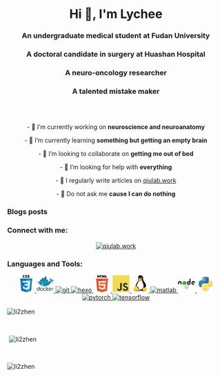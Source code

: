 <h1 align="center">Hi 👋, I'm Lychee</h1>
<h3 align="center">An undergraduate medical student at Fudan University</h3>
<h3 align="center">A doctoral candidate in surgery at Huashan Hospital</h3>
<h3 align="center">A neuro-oncology researcher</h3>
<h3 align="center">A talented mistake maker</h3>
<br>
<br>
<p align="center">- 🔭 I’m currently working on <strong>neuroscience and neuroanatomy</strong></p>

<p align="center">- 🌱 I’m currently learning <strong>something but getting an empty brain</strong></p>

<p align="center">- 👯 I’m looking to collaborate on <strong>getting me out of bed</strong></p>

<p align="center">- 🤝 I’m looking for help with <strong>everything</strong></p>

<p align="center">- 📝 I regularly write articles on <a href="https://qiulab.work">qiulab.work</a></p>

<p align="center">- 💬 Do not ask me <strong>cause I can do nothing</strong></p>

### Blogs posts
<!-- BLOG-POST-LIST:START -->
<!-- BLOG-POST-LIST:END -->

<h3 align="left">Connect with me:</h3>
<p align="center">
<a href="/qiulab.work" target="blank"><img align="center" src="https://raw.githubusercontent.com/rahuldkjain/github-profile-readme-generator/master/src/images/icons/Social/rss.svg" alt="qiulab.work" height="30" width="40" /></a>
</p>

<h3 align="left">Languages and Tools:</h3>
<p align="center"> <a href="https://www.w3schools.com/css/" target="_blank" rel="noreferrer"> <img src="https://raw.githubusercontent.com/devicons/devicon/master/icons/css3/css3-original-wordmark.svg" alt="css3" width="40" height="40"/> </a> <a href="https://www.docker.com/" target="_blank" rel="noreferrer"> <img src="https://raw.githubusercontent.com/devicons/devicon/master/icons/docker/docker-original-wordmark.svg" alt="docker" width="40" height="40"/> </a> <a href="https://git-scm.com/" target="_blank" rel="noreferrer"> <img src="https://www.vectorlogo.zone/logos/git-scm/git-scm-icon.svg" alt="git" width="40" height="40"/> </a> <a href="hexo.io/" target="_blank" rel="noreferrer"> <img src="https://www.vectorlogo.zone/logos/hexoio/hexoio-icon.svg" alt="hexo" width="40" height="40"/> </a> <a href="https://www.w3.org/html/" target="_blank" rel="noreferrer"> <img src="https://raw.githubusercontent.com/devicons/devicon/master/icons/html5/html5-original-wordmark.svg" alt="html5" width="40" height="40"/> </a> <a href="https://developer.mozilla.org/en-US/docs/Web/JavaScript" target="_blank" rel="noreferrer"> <img src="https://raw.githubusercontent.com/devicons/devicon/master/icons/javascript/javascript-original.svg" alt="javascript" width="40" height="40"/> </a> <a href="https://www.linux.org/" target="_blank" rel="noreferrer"> <img src="https://raw.githubusercontent.com/devicons/devicon/master/icons/linux/linux-original.svg" alt="linux" width="40" height="40"/> </a> <a href="https://www.mathworks.com/" target="_blank" rel="noreferrer"> <img src="https://upload.wikimedia.org/wikipedia/commons/2/21/Matlab_Logo.png" alt="matlab" width="40" height="40"/> </a> <a href="https://nodejs.org" target="_blank" rel="noreferrer"> <img src="https://raw.githubusercontent.com/devicons/devicon/master/icons/nodejs/nodejs-original-wordmark.svg" alt="nodejs" width="40" height="40"/> </a> <a href="https://www.python.org" target="_blank" rel="noreferrer"> <img src="https://raw.githubusercontent.com/devicons/devicon/master/icons/python/python-original.svg" alt="python" width="40" height="40"/> </a> <a href="https://pytorch.org/" target="_blank" rel="noreferrer"> <img src="https://www.vectorlogo.zone/logos/pytorch/pytorch-icon.svg" alt="pytorch" width="40" height="40"/> </a> <a href="https://www.tensorflow.org" target="_blank" rel="noreferrer"> <img src="https://www.vectorlogo.zone/logos/tensorflow/tensorflow-icon.svg" alt="tensorflow" width="40" height="40"/> </a> </p>

<p><img align="center" src="https://github-readme-stats.vercel.app/api/top-langs?username=li2zhen&show_icons=true&locale=en&layout=compact" alt="li2zhen" /></p>
<br>
<p>&nbsp;<img align="center" src="https://github-readme-stats.vercel.app/api?username=li2zhen&show_icons=true&locale=en" alt="li2zhen" /></p>
<br>
<p><img align="center" src="https://github-readme-streak-stats.herokuapp.com/?user=li2zhen&" alt="li2zhen" /></p>
